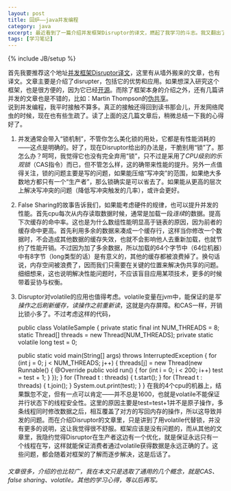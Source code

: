 ```yaml
---
layout: post
title: 回炉——java并发编程
category: java
excerpt: 最近看到了一篇介绍并发框架Disruptor的译文，燃起了我学习的斗志。我又翻出了以前的老书（java concurrency in practice），算是重新回炉锻造吧。
tags: [学习笔记]
---
```

{% include JB/setup %}


首先我要推荐这个地址<a href="http://ifeve.com/disruptor/">并发框架Disruptor译文</a>，这里有从墙外搬来的文章，也有译文。文章主要是介绍了disrupter，包括它的优势和应用。如果想深入研究这个框架，也是很方便的，因为它已经<a href="https://github.com/LMAX-Exchange/disruptor">开源</a>。而除了框架本身的介绍之外，还有几篇讲并发的文章也是不错的，比如：Martin Thompson的<a href="http://ifeve.com/false-sharing/">伪共享</a>。  
说到并发编程，我平时接触不算多。真正的接触还得回到读书那会儿，开发网络爬虫的时候，现在也有些生疏了。读了上面的这几篇文章后，稍微总结一下我的心得好了。  
1. 并发通常会带入“锁机制”，不管你怎么美化锁的用处，它都是有性能消耗的——这点是明确的。好了，现在Disruptor给出的办法是，干脆别用“锁”了。那怎么办？呵呵，我觉得它也没有完全弃用“锁”，只不过是采用了<i>CPU级别的乐观锁</i>（CAS指令）而已，但不管怎么样，这的确带来性能的提升。另外一点值得关注，锁的问题主要是写的问题，如果能压缩“写冲突”的范围，如果绝大多数地方都只有一个“生产者”，那么锁确实是可以省去了。如果能从更高的层次上解决写冲突的问题（降低写冲突触发的几率），或许会更好。  
2. False Sharing的故事告诉我们，如果能考虑硬件的规律，也可以提升并发的性能。首先cpu每次从内存读取数据时候，通常是加载一段<i>连续</i>的数据。提高下次缓存的命中率。这也是为什么数组性能明显高于链表的原因，因为前者的缓存命中更高。首先利用多余的数据来凑成一个缓存行，这样当你修改一个数据时，不会造成其他数据的缓存失效，也就不会影响他人去重新加载，也就节约了性能开销。不过因为加了多余数据，所以加载的64个字节中（64位机器）中有8字节（long类型的话）是有意义的，其他的缓存都被浪费掉了。换句话说，内存空间被浪费了，因而我们只需要在关键的位置来解决伪共享的问题。细细想来，这也说明解决性能问题时，不应该盲目应用某项技术，更多的时候带着妥协与权衡。  
3. Disruptor对volatile的应用也值得考虑。volatile变量在jvm中，能保证的是<i>写操作之后刷新缓存，读操作之前重新读</i>，这就是内存屏障。和CAS一样，开销比锁小多了。不过考虑这样的代码，

	public class VolatileSample {
	private static final int NUM_THREADS = 8;
	static Thread[] threads = new Thread[NUM_THREADS];
	private static volatile long test = 0;

	public static void main(String[] args) throws InterruptedException {
		for (int j = 0; j < NUM_THREADS; j++) {
			threads[j] = new Thread(new Runnable() {
				@Override
				public void run() {
					for (int i = 0; i < 200; i++)
						test = test + 1;
				}
			});
		}
		for (Thread t : threads) {
			t.start();
		}
		for (Thread t : threads) {
			t.join();
		}
		System.out.print(test);
	}
	}
在我的4个cpu的机器上，结果飘忽不定，但有一点可以肯定——并不总是1600，也就是volatile不能保证并行状态下的线程安全性。这里的原因主要是test=test+1并不是原子操作，多条线程同时修改数据之后，相互覆盖了对方的写回内存的操作，所以这导致并发的问题。而在介绍Disruptor的文章里，只是讲到了用volatile代替锁，并没有更多的说明，这让我觉得很不舒服。框架应该是没有问题的，而从其他的文章里，我隐约觉得Disruptor在生产者这边有一个优化，就是保证永远只有一个线程在写，这样就能保证消费者通过volatile获得数据是永远正确的了。这些问题，都会随着对框架的了解而逐步解决，这是后话了。  
###### 文章很多，介绍的也比较广，我在本文只是选取了通用的几个概念，就是CAS、false sharing、volatile。其他的学习心得，等以后再写。